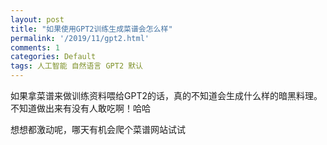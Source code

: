 ```yaml
---
layout: post
title: "如果使用GPT2训练生成菜谱会怎么样"
permalink: '/2019/11/gpt2.html'
comments: 1
categories: Default
tags: 人工智能 自然语言 GPT2 默认
---
```

<p class="has-background has-light-pink-background-color">如果拿菜谱来做训练资料喂给GPT2的话，真的不知道会生成什么样的暗黑料理。不知道做出来有没有人敢吃啊！哈哈</p>

<p class="has-drop-cap">想想都激动呢，哪天有机会爬个菜谱网站试试</p>